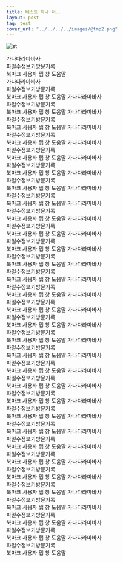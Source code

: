 ```yaml
---
title: 테스트 하나 더..
layout: post
tag: test
cover_url: "../../../../images/@tmp2.png"
---
```


![st](../../../../images/@tmp2.png)


가나다라마바사  
파일수정보기방문기록  
북마크 사용자 탭 창 도움말  
가나다라마바사  
파일수정보기방문기록  
북마크 사용자 탭 창 도움말  가나다라마바사  
파일수정보기방문기록  
북마크 사용자 탭 창 도움말  가나다라마바사  
파일수정보기방문기록  
북마크 사용자 탭 창 도움말  가나다라마바사  
파일수정보기방문기록  
북마크 사용자 탭 창 도움말  가나다라마바사  
파일수정보기방문기록  
북마크 사용자 탭 창 도움말  가나다라마바사  
파일수정보기방문기록  
북마크 사용자 탭 창 도움말  가나다라마바사  
파일수정보기방문기록  
북마크 사용자 탭 창 도움말  가나다라마바사  
파일수정보기방문기록  
북마크 사용자 탭 창 도움말  가나다라마바사  
파일수정보기방문기록  
북마크 사용자 탭 창 도움말  가나다라마바사  
파일수정보기방문기록  
북마크 사용자 탭 창 도움말  가나다라마바사  
파일수정보기방문기록  
북마크 사용자 탭 창 도움말  가나다라마바사  
파일수정보기방문기록  
북마크 사용자 탭 창 도움말  가나다라마바사  
파일수정보기방문기록  
북마크 사용자 탭 창 도움말  가나다라마바사  
파일수정보기방문기록  
북마크 사용자 탭 창 도움말  가나다라마바사  
파일수정보기방문기록  
북마크 사용자 탭 창 도움말  가나다라마바사  
파일수정보기방문기록  
북마크 사용자 탭 창 도움말  가나다라마바사  
파일수정보기방문기록  
북마크 사용자 탭 창 도움말  가나다라마바사  
파일수정보기방문기록  
북마크 사용자 탭 창 도움말  가나다라마바사  
파일수정보기방문기록  
북마크 사용자 탭 창 도움말  가나다라마바사  
파일수정보기방문기록  
북마크 사용자 탭 창 도움말  가나다라마바사  
파일수정보기방문기록  
북마크 사용자 탭 창 도움말  가나다라마바사  
파일수정보기방문기록  
북마크 사용자 탭 창 도움말  가나다라마바사  
파일수정보기방문기록  
북마크 사용자 탭 창 도움말  가나다라마바사  
파일수정보기방문기록  
북마크 사용자 탭 창 도움말  가나다라마바사  
파일수정보기방문기록  
북마크 사용자 탭 창 도움말  가나다라마바사  
파일수정보기방문기록  
북마크 사용자 탭 창 도움말  가나다라마바사  
파일수정보기방문기록  
북마크 사용자 탭 창 도움말  가나다라마바사  
파일수정보기방문기록  
북마크 사용자 탭 창 도움말  가나다라마바사  
파일수정보기방문기록  
북마크 사용자 탭 창 도움말  가나다라마바사  
파일수정보기방문기록  
북마크 사용자 탭 창 도움말  가나다라마바사  
파일수정보기방문기록  
북마크 사용자 탭 창 도움말